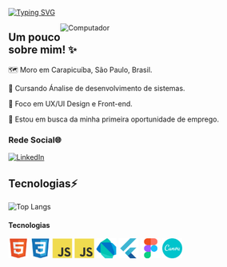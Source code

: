 <a href="https://git.io/typing-svg"><img src="https://readme-typing-svg.demolab.com?font=Poppins&weight=600&size=25&pause=1000&color=5F0CF7&random=false&width=435&lines=Ol%C3%A1%2C+sou+a+Dayane+Moreira!" alt="Typing SVG" /></a>

<img src="https://raw.githubusercontent.com/MicaelliMedeiros/micaellimedeiros/master/image/computer-illustration.png" min-width="400px" max-width="400px" width="400px" align="right" alt="Computador">

## Um pouco sobre mim! ✨

🗺 Moro em Carapicuíba, São Paulo, Brasil. 

🌱 Cursando Ánalise de desenvolvimento de sistemas.

🧠 Foco em UX/UI Design e Front-end.

🎯 Estou em busca da minha primeira oportunidade de emprego.

### Rede Social🌐
[![LinkedIn](https://img.shields.io/badge/LinkedIn-%230077B5.svg?logo=linkedin&logoColor=white)](https://www.linkedin.com/in/dayanesm/)

## Tecnologias⚡

![Top Langs](https://github-readme-stats.vercel.app/api/top-langs/?username=Dayane05&layout=compact&theme=transparent&hide_progress=false)

<div>
  <h4>Tecnologias </h4>
  
 <img src="https://github.com/Arthur-Mendes-M/Arthur-Mendes-M/blob/main/.github/html5-original.svg" width="40" title="HTML5" />
    <img src="https://github.com/Arthur-Mendes-M/Arthur-Mendes-M/blob/main/.github/css3-original.svg" width="40" title="CSS3" />
    <img src="https://github.com/Arthur-Mendes-M/Arthur-Mendes-M/blob/main/.github/javascript-original.svg" width="40" title="Javascript" />
    <img src="https://github.com/Arthur-Mendes-M/Arthur-Mendes-M/blob/main/.github/javascript-original.svg" width="40" title="Javascript" />
    <img src="https://github.com/Arthur-Mendes-M/Arthur-Mendes-M/blob/main/.github/dart-original.svg" width="40" title="Dart" />
    <img src="https://github.com/Arthur-Mendes-M/Arthur-Mendes-M/blob/main/.github/flutter-original.svg" width="40" title="Flutter" />
    <img src="https://github.com/Arthur-Mendes-M/Arthur-Mendes-M/blob/main/.github/figma-original.svg" width="40" title="Figma" />
    <img src="https://github.com/Arthur-Mendes-M/Arthur-Mendes-M/blob/main/.github/canva-original.svg" width="40" title="Canva" />
  
</div>
